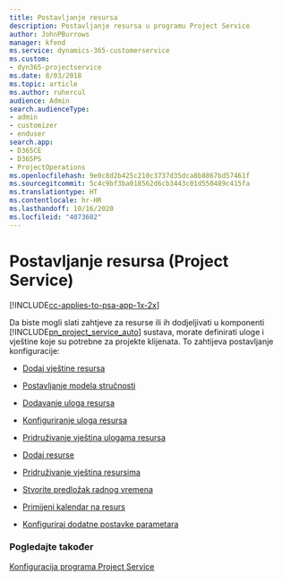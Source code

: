 ```yaml
---
title: Postavljanje resursa
description: Postavljanje resursa u programu Project Service
author: JohnPBurrows
manager: kfend
ms.service: dynamics-365-customerservice
ms.custom:
- dyn365-projectservice
ms.date: 8/03/2018
ms.topic: article
ms.author: ruhercul
audience: Admin
search.audienceType:
- admin
- customizer
- enduser
search.app:
- D365CE
- D365PS
- ProjectOperations
ms.openlocfilehash: 9e0c8d2b425c210c3737d35dca8b8867bd57461f
ms.sourcegitcommit: 5c4c9bf3ba018562d6cb3443c01d550489c415fa
ms.translationtype: HT
ms.contentlocale: hr-HR
ms.lasthandoff: 10/16/2020
ms.locfileid: "4073602"
---
```

# <a name="set-up-resources-project-service"></a>Postavljanje resursa (Project Service)

[!INCLUDE[cc-applies-to-psa-app-1x-2x](../includes/cc-applies-to-psa-app-1x-2x.md)]

Da biste mogli slati zahtjeve za resurse ili ih dodjeljivati u komponenti [!INCLUDE[pn_project_service_auto](../includes/pn-project-service-auto.md)] sustava, morate definirati uloge i vještine koje su potrebne za projekte klijenata. To zahtijeva postavljanje konfiguracije:  
  
-   [Dodaj vještine resursa](../psa/add-resource-skills.md)  
  
-   [Postavljanje modela stručnosti](../psa/set-up-proficiency-models.md)  
  
-   [Dodavanje uloga resursa](../psa/add-resource-roles.md)  
  
-   [Konfiguriranje uloga resursa](../psa/configure-resource-roles.md)  
  
-   [Pridruživanje vještina ulogama resursa](../psa/associate-skills-with-resource-roles.md)  
  
-   [Dodaj resurse](../psa/add-resources.md)  
  
-   [Pridruživanje vještina resursima](../psa/associate-skills-with-resources.md)  
  
-   [Stvorite predložak radnog vremena](../psa/create-work-hours-template.md)  
  
-   [Primijeni kalendar na resurs](../psa/apply-calendar-resource.md)  
  
-   [Konfiguriraj dodatne postavke parametara](../psa/configure-additional-parameters-settings.md)  
  
### <a name="see-also"></a>Pogledajte također  
 [Konfiguracija programa Project Service](../psa/configure.md)
